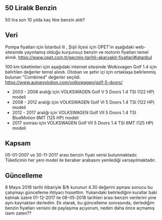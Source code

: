 ## 50 Liralık Benzin
50 lira son 10 yılda kaç litre benzin aldı?

## Veri

Pompa fiyatları için İstanbul ili , Şişli ilçesi için OPET'in aşağıdaki web-sitesinde yayınlamış olduğu kurşunsuz benzin ve motorin fiyatları temel alındı.
https://www.opet.com.tr/gecmis-tarihli-akaryakit-fiyatlari#istanbul

100 km tüketimleri için aşağıdaki internet sitesinde Wolksvagen Golf 1.4 için belirtilen değerler temel alındı. Otoban ve şehir içi için ortaklaşa belirlenmiş bulunan "Combined" değerler seçildi.
https://www.autoevolution.com/volkswagen/golf-5-doors/

* 2003 - 2008 aralığı için VOLKSWAGEN Golf V 5 Doors 1.4 TSI (122 HP) modeli
* 2008 - 2012 aralığı için VOLKSWAGEN Golf VI 5 Doors 1.4 TSI (122 HP) modeli 
* 2012 - 2017 aralığı için VOLKSWAGEN Golf VII 5 Doors 1.4 TSI BlueMotion 6MT (125 HP) modeli
* 2017 sonrası için VOLKSWAGEN Golf VII 5 Doors 1.4 TSI 6MT (125 HP) modeli

## Kapsam
05-01-2007 ve 30-11-2017 arası benzin fiyatı verisi bulunmaktadır.
Tüketicinin her yeni model ile beraber arabasını yenilediği varsayılmaktadır.

## Güncelleme
8 Mayıs 2018 tarihi itibariyle $/₺ kurunun 4.30 değerini aşması sonucu bu çalışmayı güncelleme ihtiyacı hissettim.
Yukarıdaki belirlediğim kurallar baki kalmak üzere 01-12-2017 ile 08-05-2018 tarihleri arası benzin verilerini yine aynı kaynaktan derledim.
Ek olarak, bu güncelleme sonrasında, derlediğim benzin fiyatları verisini de paylaşıma açıyorum, neden daha önce açmamış isem zaten??